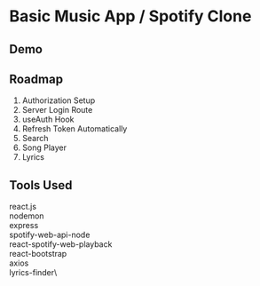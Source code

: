 # Basic Music App / Spotify Clone

## Demo


## Roadmap

1. Authorization Setup
2. Server Login Route
3. useAuth Hook
4. Refresh Token Automatically
5. Search
6. Song Player
7. Lyrics

## Tools Used
 react.js\
 nodemon\
 express\
 spotify-web-api-node\
 react-spotify-web-playback\
 react-bootstrap\
 axios\
 lyrics-finder\
 
 
